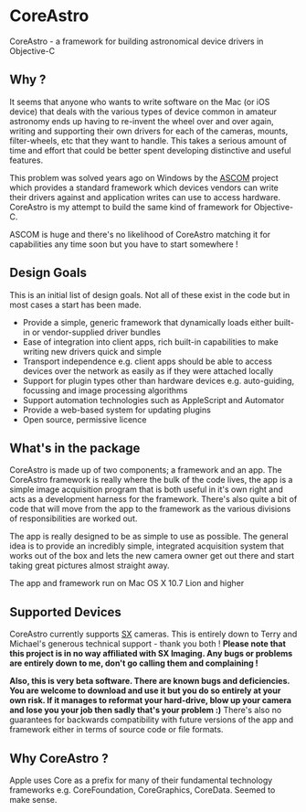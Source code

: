 CoreAstro
=========

CoreAstro - a framework for building astronomical device drivers in Objective-C

Why ?
-----

It seems that anyone who wants to write software on the Mac (or iOS device) that deals with the various types of device common in amateur astronomy ends up having to re-invent the wheel over and over again, writing and supporting their own drivers for each of the cameras, mounts, filter-wheels, etc that they want to handle. This takes a serious amount of time and effort that could be better spent developing distinctive and useful features.

This problem was solved years ago on Windows by the [ASCOM](http://www.ascom-standards.org/) project which provides a standard framework which devices vendors can write their drivers against and application writes can use to access hardware. CoreAstro is my attempt to build the same kind of framework for Objective-C.

ASCOM is huge and there's no likelihood of CoreAstro matching it for capabilities any time soon but you have to start somewhere !

Design Goals
------------

This is an initial list of design goals. Not all of these exist in the code but in most cases a start has been made.

* Provide a simple, generic framework that dynamically loads either built-in or vendor-supplied driver bundles
* Ease of integration into client apps, rich built-in capabilities to make writing new drivers quick and simple
* Transport independence e.g. client apps should be able to access devices over the network as easily as if they were attached locally
* Support for plugin types other than hardware devices e.g. auto-guiding, focussing and image processing algorithms
* Support automation technologies such as AppleScript and Automator
* Provide a web-based system for updating plugins
* Open source, permissive licence

What's in the package
---------------------

CoreAstro is made up of two components; a framework and an app. The CoreAstro framework is really where the bulk of the code lives, the app is a simple image acquisition program that is both useful in it's own right and acts as a development harness for the framework. There's also quite a bit of code that will move from the app to the framework as the various divisions of responsibilities are worked out.

The app is really designed to be as simple to use as possible. The general idea is to provide an incredibly simple, integrated acquisition system that works out of the box and lets the new camera owner get out there and start taking great pictures almost straight away.

The app and framework run on Mac OS X 10.7 Lion and higher

Supported Devices
-----------------

CoreAstro currently supports [SX](http://sxccd.com) cameras. This is entirely down to Terry and Michael's generous technical support - thank you both ! __Please note that this project is in no way affiliated with SX Imaging. Any bugs or problems are entirely down to me, don't go calling them and complaining !__

__Also, this is very beta software. There are known bugs and deficiencies. You are welcome to download and use it but you do so entirely at your own risk. If it manages to reformat your hard-drive, blow up your camera and lose you your job then sadly that's your problem :)__ There's also no guarantees for backwards compatibility with future versions of the app and framework either in terms of source code or file formats.

Why CoreAstro ?
---------------

Apple uses Core as a prefix for many of their fundamental technology frameworks e.g. CoreFoundation, CoreGraphics, CoreData. Seemed to make sense.